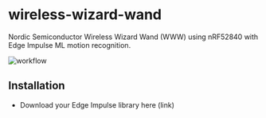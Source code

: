 # wireless-wizard-wand
Nordic Semiconductor Wireless Wizard Wand (WWW) using nRF52840 with Edge Impulse ML motion recognition.


![workflow](https://github.com/tordnat/wireless-wizard-wand/actions/workflows/build.yml/badge.svg)


## Installation

- Download your Edge Impulse library here (link)
